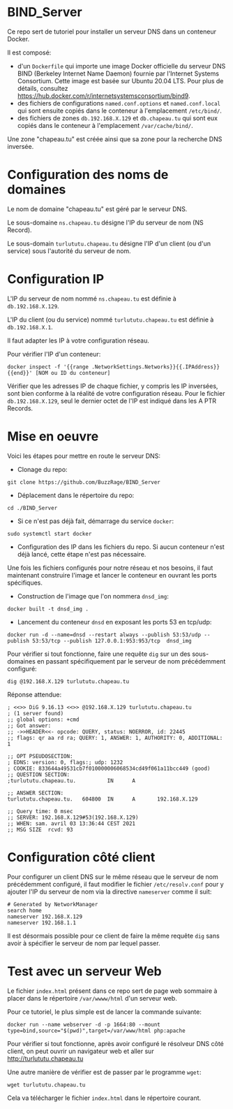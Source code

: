 # BIND_Server

Ce repo sert de tutoriel pour installer un serveur DNS dans un conteneur Docker. 

Il est composé:
* d'un `Dockerfile` qui importe une image Docker officielle du serveur DNS BIND (Berkeley Internet Name Daemon) fournie par l'Internet Systems Consortium.
Cette image est basée sur Ubuntu 20.04 LTS. Pour plus de détails, consultez https://hub.docker.com/r/internetsystemsconsortium/bind9.
* des fichiers de configurations `named.conf.options` et `named.conf.local` qui sont ensuite copiés dans le conteneur à l'emplacement `/etc/bind/`.
* des fichiers de zones `db.192.168.X.129` et `db.chapeau.tu` qui sont eux copiés dans le conteneur à l'emplacement `/var/cache/bind/`.

Une zone "chapeau.tu" est créée ainsi que sa zone pour la recherche DNS inversée.

# Configuration des noms de domaines
Le nom de domaine "chapeau.tu" est géré par le serveur DNS.

Le sous-domaine `ns.chapeau.tu` désigne l'IP du serveur de nom (NS Record).

Le sous-domain `turlututu.chapeau.tu` désigne l'IP d'un client (ou d'un service) sous l'autorité du serveur de nom.

# Configuration IP
L'IP du serveur de nom nommé `ns.chapeau.tu` est définie à `db.192.168.X.129`. 

L'IP du client (ou du service) nommé `turlututu.chapeau.tu` est définie à `db.192.168.X.1`.

Il faut adapter les IP à votre configuration réseau.

Pour vérifier l'IP d'un conteneur: 
```
docker inspect -f '{{range .NetworkSettings.Networks}}{{.IPAddress}}{{end}}' [NOM ou ID du conteneur]
```

Vérifier que les adresses IP de chaque fichier, y compris les IP inversées, sont bien conforme à la réalité de votre configuration réseau. 
Pour le fichier `db.192.168.X.129`, seul le dernier octet de l'IP est indiqué dans les A PTR Records.

# Mise en oeuvre

Voici les étapes pour mettre en route le serveur DNS:

* Clonage du repo:
```
git clone https://github.com/BuzzRage/BIND_Server
```
* Déplacement dans le répertoire du repo:
```
cd ./BIND_Server
```
* Si ce n'est pas déjà fait, démarrage du service `docker`:
```
sudo systemctl start docker
```
* Configuration des IP dans les fichiers du repo. Si aucun conteneur n'est déjà lancé, cette étape n'est pas nécessaire.

Une fois les fichiers configurés pour notre réseau et nos besoins, il faut maintenant construire l'image et lancer le conteneur en ouvrant les ports spécifiques.

* Construction de l'image que l'on nommera `dnsd_img`:
```
docker built -t dnsd_img .
```

* Lancement du conteneur `dnsd` en exposant les ports 53 en tcp/udp:
```
docker run -d --name=dnsd --restart always --publish 53:53/udp --publish 53:53/tcp --publish 127.0.0.1:953:953/tcp	dnsd_img
```

Pour vérifier si tout fonctionne, faire une requête `dig` sur un des sous-domaines en passant spécifiquement par le serveur de nom précédemment configuré:
```
dig @192.168.X.129 turlututu.chapeau.tu
```

Réponse attendue:
```
; <<>> DiG 9.16.13 <<>> @192.168.X.129 turlututu.chapeau.tu
; (1 server found)
;; global options: +cmd
;; Got answer:
;; ->>HEADER<<- opcode: QUERY, status: NOERROR, id: 22445
;; flags: qr aa rd ra; QUERY: 1, ANSWER: 1, AUTHORITY: 0, ADDITIONAL: 1

;; OPT PSEUDOSECTION:
; EDNS: version: 0, flags:; udp: 1232
; COOKIE: 833644a49531cb7f010000006068534cd49f061a11bcc449 (good)
;; QUESTION SECTION:
;turlututu.chapeau.tu.          IN      A

;; ANSWER SECTION:
turlututu.chapeau.tu.   604800  IN      A       192.168.X.129

;; Query time: 0 msec
;; SERVER: 192.168.X.129#53(192.168.X.129)
;; WHEN: sam. avril 03 13:36:44 CEST 2021
;; MSG SIZE  rcvd: 93

```

# Configuration côté client
Pour configurer un client DNS sur le même réseau que le serveur de nom précédemment configuré, il faut modifier le fichier `/etc/resolv.conf` pour y ajouter l'IP du serveur de nom via la directive `nameserver` comme il suit:
```
# Generated by NetworkManager
search home
nameserver 192.168.X.129
nameserver 192.168.1.1
```
Il est désormais possible pour ce client de faire la même requête `dig` sans avoir à spécifier le serveur de nom par lequel passer.

# Test avec un serveur Web
Le fichier `index.html` présent dans ce repo sert de page web sommaire à placer dans le répertoire `/var/wwww/html` d'un serveur web.

Pour ce tutoriel, le plus simple est de lancer la commande suivante:
```
docker run --name webserver -d -p 1664:80 --mount type=bind,source="$(pwd)",target=/var/www/html php:apache
```

Pour vérifier si tout fonctionne, après avoir configuré le résolveur DNS côté client, on peut ouvrir un navigateur web et aller sur http://turlututu.chapeau.tu

Une autre manière de vérifier est de passer par le programme `wget`:
```
wget turlututu.chapeau.tu
```

Cela va télécharger le fichier `index.html` dans le répertoire courant. 
